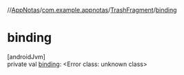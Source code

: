 //[AppNotas](../../../index.md)/[com.example.appnotas](../index.md)/[TrashFragment](index.md)/[binding](binding.md)

# binding

[androidJvm]\
private val [binding](binding.md): &lt;Error class: unknown class&gt;
